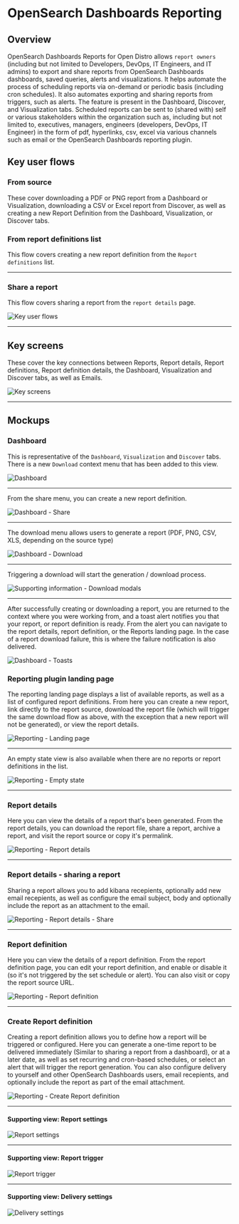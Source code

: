# OpenSearch Dashboards Reporting
## Overview
OpenSearch Dashboards Reports for Open Distro allows `report owners` (including but not limited to Developers, DevOps, IT Engineers, and IT admins) to export and share reports from OpenSearch Dashboards dashboards, saved queries, alerts and visualizations. It helps automate the process of scheduling reports via on-demand or periodic basis (including cron schedules). It also automates exporting and sharing reports from triggers, such as alerts. The feature is present in the Dashboard, Discover, and Visualization tabs. Scheduled reports can be sent to (shared with) self or various stakeholders within the organization such as, including but not limited to, executives, managers, engineers (developers, DevOps, IT Engineer) in the form of pdf, hyperlinks, csv, excel via various channels such as email or the OpenSearch Dashboards reporting plugin.

## Key user flows
### From source
These cover downloading a PDF or PNG report from a Dashboard or Visualization, downloading a CSV or Excel report from Discover, as well as creating a new Report Definition from the Dashboard, Visualization, or Discover tabs.

### From report definitions list
This flow covers creating a new report definition from the `Report definitions` list.

---

### Share a report
This flow covers sharing a report from the `report details` page.

![Key user flows](img/flows/0.0.1_key-user-flows.png)

---

## Key screens
These cover the key connections between Reports, Report details, Report definitions, Report definition details, the Dashboard, Visualization and Discover tabs, as well as Emails.

![Key screens](img/flows/0.0.2_key-screens.png)

---

## Mockups
### Dashboard
This is representative of the `Dashboard`, `Visualization` and `Discover` tabs. There is a new `Download` context menu that has been added to this view.

![Dashboard](img/screens/0.1.0_dashboard.png)

---

From the share menu, you can create a new report definition.

![Dashboard - Share](img/screens/0.1.02_dashboard-share.png)

---

The download menu allows users to generate a report (PDF, PNG, CSV, XLS, depending on the source type)

![Dashboard - Download](img/screens/0.1.01_dashboard-download.png)

---

Triggering a download will start the generation / download process.

![Supporting information - Download modals](img/supporting/0.1.04_modals_generating-downloading.png)

---

After successfully creating or downloading a report, you are returned to the context where you were working from, and a toast alert notifies you that your report, or report definition is ready. From the alert you can navigate to the report details, report definition, or the Reports landing page. In the case of a report download failure, this is where the failure notification is also delivered.

![Dashboard - Toasts](img/screens/0.1.03_dashboard-toasts.png)

### Reporting plugin landing page

The reporting landing page displays a list of available reports, as well as a list of configured report definitions. From here you can create a new report, link directly to the report source, download the report file (which will trigger the same download flow as above, with the exception that a new report will not be generated), or view the report details.

![Reporting - Landing page](img/screens/0.2.1_reporting.png)

---

An empty state view is also available when there are no reports or report definitions in the list.

![Reporting - Empty state](img/screens/0.2.0_reporting_empty-state.png)

---

### Report details

Here you can view the details of a report that's been generated. From the report details, you can download the report file, share a report, archive a report, and visit the report source or copy it's permalink.

![Reporting - Report details](img/screens/0.3.0_report.png)

---

### Report details - sharing a report

Sharing a report allows you to add kibana recepients, optionally add new email recepients, as well as configure the email subject, body and optionally include the report as an attachment to the email.

![Reporting - Report details - Share](img/screens/0.3.1_report_share.png)

---

### Report definition

Here you can view the details of a report definition. From the report definition page, you can edit your report definition, and enable or disable it (so it's not triggered by the set schedule or alert). You can also visit or copy the report source URL.

![Reporting - Report definition](img/screens/0.4.0_report-definition.png)

---

### Create Report definition

Creating a report definition allows you to define how a report will be triggered or configured. Here you can generate a one-time report to be delivered immediately (Similar to sharing a report from a dashboard), or at a later date, as well as set recurring and cron-based schedules, or select an alert that will trigger the report generation. You can also configure delivery to yourself and other OpenSearch Dashboards users, email recepients, and optionally include the report as part of the email attachment.

![Reporting - Create Report definition](img/screens/0.5.0_create-report-definition.png)

---

#### Supporting view: Report settings

![Report settings](img/supporting/0.5.1_report-settings.png)

---

#### Supporting view: Report trigger

![Report trigger](img/supporting/0.5.2_report-trigger.png)

---

#### Supporting view: Delivery settings

![Delivery settings](img/supporting/0.5.3_delivery-settings.png)
